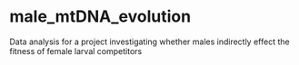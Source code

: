 # male_mtDNA_evolution
Data analysis for a project investigating whether males indirectly effect the fitness of female larval competitors

